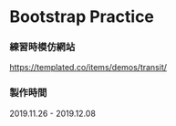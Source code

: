 # Bootstrap Practice

### 練習時模仿網站
https://templated.co/items/demos/transit/

### 製作時間
2019.11.26 - 2019.12.08